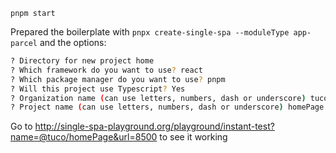 `pnpm start`

Prepared the boilerplate with `pnpx create-single-spa --moduleType app-parcel` and the options:

```bash
? Directory for new project home
? Which framework do you want to use? react
? Which package manager do you want to use? pnpm
? Will this project use Typescript? Yes
? Organization name (can use letters, numbers, dash or underscore) tuco
? Project name (can use letters, numbers, dash or underscore) homePage
```

Go to http://single-spa-playground.org/playground/instant-test?name=@tuco/homePage&url=8500 to see it working
